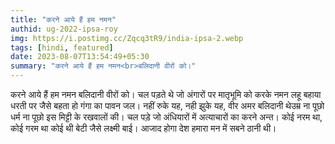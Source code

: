 ```yaml
---
title: "करने आये हैं हम नमन"
authid: ug-2022-ipsa-roy
img: https://i.postimg.cc/Zqcq3tR9/india-ipsa-2.webp
tags: [hindi, featured]
date: 2023-08-07T13:54:49+05:30
summary: "करने आये हैं हम नमन<br>बलिदानी वीरों को।"
---
```


करने आये हैं हम नमन
बलिदानी वीरों को।
चल पड़ते थे जो अंगारों पर
मातृभूमि को करके नमन
लहू बहाया धरती पर
जैसे बहता हो गंगा का पावन जल।
नहीं रुके यह, नही झुके यह,
वीर अमर बलिदानी थेउम्र ना पूछो
धर्म ना पूछो
इस मिट्टी के रखवालों की।
चल पड़े जो अंधियारों में
अत्याचारों का करने अन्त।
कोई नरम था, कोई गरम था
कोई थी बेटी जैसे लक्ष्मी बाई।
आजाद होगा देश हमारा
मन में सबने ठानी थी।
